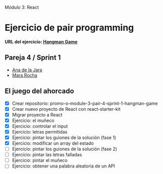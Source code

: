 Módulo 3: React

# Ejercicio de pair programming

**URL del ejercicio: [Hangman Game](http://beta.adalab.es/promo-o-module-3-pair-4-sprint-1-hangman-game/)**

## Pareja 4 / Sprint 1

- [Ana de la Jara](https://github.com/AnadelaJara)
- [Mara Rocha](https://github.com/mararochafernandez)

## El juego del ahorcado

- [x] Crear repositorio: promo-o-module-3-pair-4-sprint-1-hangman-game
- [x] Crear nuevo proyecto de React con react-starter-kit
- [x] Migrar proyecto a React
- [x] Ejercicio: el muñeco
- [x] Ejercicio: controlar el input
- [x] Ejercicio: letras permitidas
- [x] Ejercicio: pintar los guiones de la solución (fase 1)
- [x] Ejercicio: modificar un array del estado
- [ ] Ejercicio: pintar los guiones de la solución (fase 2)
- [ ] Ejercicio: pintar las letras falladas
- [ ] Ejercicio: pintar el muñeco
- [ ] Ejercicio: obtener una palabra aleatoria de un API
